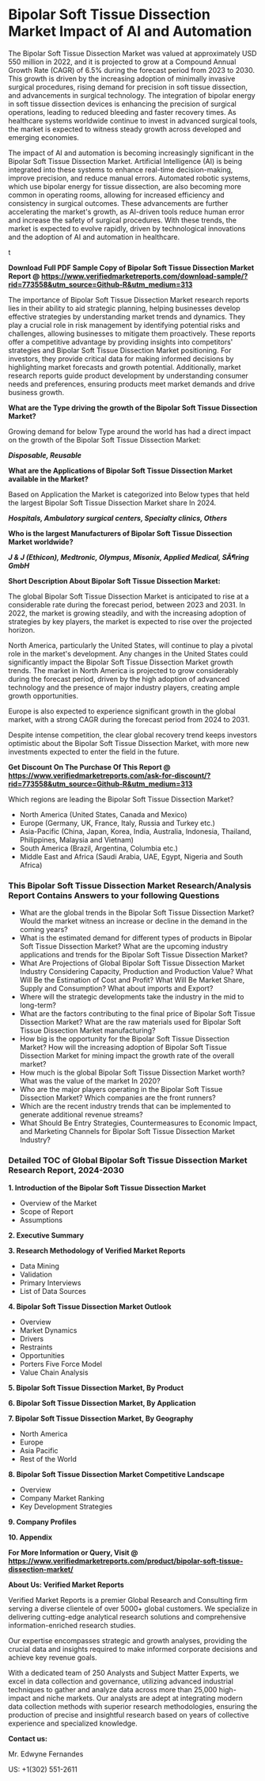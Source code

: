 <meta name="title" content="Global Bipolar Soft Tissue Dissection Market Impact of AI and Automation"><meta name="description" content="The Bipolar Soft Tissue Dissection Market was valued at approximately USD 550 million in 2022, and it is projected to grow at a Compound Annual Growth Rate (CAGR) of 6"><meta name="title" content="Bipolar Soft Tissue Dissection Market Size, Share, Scope, Trends, Growth, Opportunities, Analysis, Forecast"><h1>Bipolar Soft Tissue Dissection Market Impact of AI and Automation</h1><p>The Bipolar Soft Tissue Dissection Market was valued at approximately USD 550 million in 2022, and it is projected to grow at a Compound Annual Growth Rate (CAGR) of 6.5% during the forecast period from 2023 to 2030. This growth is driven by the increasing adoption of minimally invasive surgical procedures, rising demand for precision in soft tissue dissection, and advancements in surgical technology. The integration of bipolar energy in soft tissue dissection devices is enhancing the precision of surgical operations, leading to reduced bleeding and faster recovery times. As healthcare systems worldwide continue to invest in advanced surgical tools, the market is expected to witness steady growth across developed and emerging economies.</p><p>The impact of AI and automation is becoming increasingly significant in the Bipolar Soft Tissue Dissection Market. Artificial Intelligence (AI) is being integrated into these systems to enhance real-time decision-making, improve precision, and reduce manual errors. Automated robotic systems, which use bipolar energy for tissue dissection, are also becoming more common in operating rooms, allowing for increased efficiency and consistency in surgical outcomes. These advancements are further accelerating the market's growth, as AI-driven tools reduce human error and increase the safety of surgical procedures. With these trends, the market is expected to evolve rapidly, driven by technological innovations and the adoption of AI and automation in healthcare.</p>t</p><p id="" class=""><strong>Download Full PDF Sample Copy of Bipolar Soft Tissue Dissection Market Report @ <a href="https://www.verifiedmarketreports.com/download-sample/?rid=773558&utm_source=Github-R&utm_medium=313" target="_blank">https://www.verifiedmarketreports.com/download-sample/?rid=773558&utm_source=Github-R&utm_medium=313</a></strong></p><p>The importance of&nbsp;Bipolar Soft Tissue Dissection Market research reports lies in their ability to aid strategic planning, helping businesses develop effective strategies by understanding market trends and dynamics. They play a crucial role in risk management by identifying potential risks and challenges, allowing businesses to mitigate them proactively. These reports offer a competitive advantage by providing insights into competitors' strategies and Bipolar Soft Tissue Dissection Market positioning. For investors, they provide critical data for making informed decisions by highlighting market forecasts and growth potential. Additionally, market research reports guide product development by understanding consumer needs and preferences, ensuring products meet market demands and drive business growth.</p><p><strong>What are the&nbsp;Type driving the growth of the Bipolar Soft Tissue Dissection Market?</strong></p><p id="" class="">Growing demand for below Type around the world has had a direct impact on the growth of the Bipolar Soft Tissue Dissection Market:</p><em><strong>Disposable, Reusable</strong></em></p><strong>What are the&nbsp;Applications&nbsp;of Bipolar Soft Tissue Dissection Market available in the Market?</strong></p><p id="" class="">Based on Application the Market is categorized into Below types that held the largest Bipolar Soft Tissue Dissection Market share In 2024.</p><em><strong>Hospitals, Ambulatory surgical centers, Specialty clinics, Others</strong></em></p><strong>Who is the largest Manufacturers of Bipolar Soft Tissue Dissection Market worldwide?</strong></p><p><em><strong>J & J (Ethicon), Medtronic, Olympus, Misonix, Applied Medical, SÃ¶ring GmbH</strong></em></p><p id="" class=""><strong>Short Description About Bipolar Soft Tissue Dissection Market:</strong></p><p>The global Bipolar Soft Tissue Dissection Market is anticipated to rise at a considerable rate during the forecast period, between 2023 and 2031. In 2022, the market is growing steadily, and with the increasing adoption of strategies by key players, the market is expected to rise over the projected horizon.</p><p>North America, particularly the United States, will continue to play a pivotal role in the market's development. Any changes in the United States could significantly impact the Bipolar Soft Tissue Dissection Market growth trends. The market in North America is projected to grow considerably during the forecast period, driven by the high adoption of advanced technology and the presence of major industry players, creating ample growth opportunities.</p><p>Europe is also expected to experience significant growth in the global market, with a strong CAGR during the forecast period from 2024 to 2031.</p><p>Despite intense competition, the clear global recovery trend keeps investors optimistic about the Bipolar Soft Tissue Dissection Market, with more new investments expected to enter the field in the future.</p><p id="" class=""><strong>Get Discount On The Purchase Of This Report @ <a href="https://www.verifiedmarketreports.com/ask-for-discount/?rid=773558&utm_source=Github-R&utm_medium=313" target="_blank">https://www.verifiedmarketreports.com/ask-for-discount/?rid=773558&utm_source=Github-R&utm_medium=313</a></strong></p>Which regions are leading the Bipolar Soft Tissue Dissection Market?</p><ul><li>North America (United States, Canada and Mexico)</li><li>Europe (Germany, UK, France, Italy, Russia and Turkey etc.)</li><li>Asia-Pacific (China, Japan, Korea, India, Australia, Indonesia, Thailand, Philippines, Malaysia and Vietnam)</li><li>South America (Brazil, Argentina, Columbia etc.)</li><li>Middle East and Africa (Saudi Arabia, UAE, Egypt, Nigeria and South Africa)</li></ul><h3 id="" class="">This Bipolar Soft Tissue Dissection Market Research/Analysis Report Contains Answers to your following Questions</h3><ul><li>What are the global trends in the Bipolar Soft Tissue Dissection Market? Would the market witness an increase or decline in the demand in the coming years?</li><li>What is the estimated demand for different types of products in Bipolar Soft Tissue Dissection Market? What are the upcoming industry applications and trends for the Bipolar Soft Tissue Dissection Market?</li><li>What Are Projections of Global Bipolar Soft Tissue Dissection Market Industry Considering Capacity, Production and Production Value? What Will Be the Estimation of Cost and Profit? What Will Be Market Share, Supply and Consumption? What about imports and Export?</li><li>Where will the strategic developments take the industry in the mid to long-term?</li><li>What are the factors contributing to the final price of Bipolar Soft Tissue Dissection Market? What are the raw materials used for Bipolar Soft Tissue Dissection Market manufacturing?</li><li>How big is the opportunity for the Bipolar Soft Tissue Dissection Market? How will the increasing adoption of Bipolar Soft Tissue Dissection Market for mining impact the growth rate of the overall market?</li><li>How much is the global Bipolar Soft Tissue Dissection Market worth? What was the value of the market In 2020?</li><li>Who are the major players operating in the Bipolar Soft Tissue Dissection Market? Which companies are the front runners?</li><li>Which are the recent industry trends that can be implemented to generate additional revenue streams?</li><li>What Should Be Entry Strategies, Countermeasures to Economic Impact, and Marketing Channels for Bipolar Soft Tissue Dissection Market Industry?</li></ul><h3 id="" class="">Detailed TOC of Global Bipolar Soft Tissue Dissection Market Research Report, 2024-2030</h3><p id="" class=""><strong>1. Introduction of the Bipolar Soft Tissue Dissection Market</strong></p><ul><li>Overview of the Market</li><li>Scope of Report</li><li>Assumptions</li></ul><p id="" class=""><strong>2. Executive Summary</strong></p><p id="" class=""><strong>3. Research Methodology of Verified Market Reports</strong></p><ul><li>Data Mining</li><li>Validation</li><li>Primary Interviews</li><li>List of Data Sources</li></ul><p id="" class=""><strong>4. Bipolar Soft Tissue Dissection Market Outlook</strong></p><ul><li>Overview</li><li>Market Dynamics</li><li>Drivers</li><li>Restraints</li><li>Opportunities</li><li>Porters Five Force Model</li><li>Value Chain Analysis</li></ul><p id="" class=""><strong>5. Bipolar Soft Tissue Dissection Market, By Product</strong></p><p id="" class=""><strong>6. Bipolar Soft Tissue Dissection Market, By Application</strong></p><p id="" class=""><strong>7. Bipolar Soft Tissue Dissection Market, By Geography</strong></p><ul><li>North America</li><li>Europe</li><li>Asia Pacific</li><li>Rest of the World</li></ul><p id="" class=""><strong>8. Bipolar Soft Tissue Dissection Market Competitive Landscape</strong></p><ul><li>Overview</li><li>Company Market Ranking</li><li>Key Development Strategies</li></ul><p id="" class=""><strong>9. Company Profiles</strong></p><p id="" class=""><strong>10. Appendix</strong></p><p id="" class=""><strong>For More Information or Query, Visit @ <a href="https://www.verifiedmarketreports.com/product/bipolar-soft-tissue-dissection-market/" target="_blank">https://www.verifiedmarketreports.com/product/bipolar-soft-tissue-dissection-market/</a></strong></p><p id="" class=""><strong>About Us: Verified Market Reports</strong></p><p id="" class="">Verified Market Reports is a premier Global Research and Consulting firm serving a diverse clientele of over 5000+ global customers. We specialize in delivering cutting-edge analytical research solutions and comprehensive information-enriched research studies.</p><p id="" class="">Our expertise encompasses strategic and growth analyses, providing the crucial data and insights required to make informed corporate decisions and achieve key revenue goals.</p><p id="" class="">With a dedicated team of 250 Analysts and Subject Matter Experts, we excel in data collection and governance, utilizing advanced industrial techniques to gather and analyze data across more than 25,000 high-impact and niche markets. Our analysts are adept at integrating modern data collection methods with superior research methodologies, ensuring the production of precise and insightful research based on years of collective experience and specialized knowledge.</p><p id="" class=""><strong>Contact us:</strong></p><p id="" class="">Mr. Edwyne Fernandes</p><p id="" class="">US: +1(302) 551-2611</p>